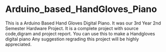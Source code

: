 # Arduino_based_HandGloves_Piano

This is a Arduino Based Hand Gloves Digital Piano.
It was our 3rd Year 2nd Semester Hardware Project.
It is a complete project with source code,digram and project report.
You can use this to make a Handgloves digital piano
Any suggestion regrading this project will be highly appreciated.
